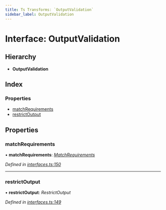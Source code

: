 ```yaml
---
title: Ts Transforms: `OutputValidation`
sidebar_label: OutputValidation
---
```


# Interface: OutputValidation

## Hierarchy

* **OutputValidation**

## Index

### Properties

* [matchRequirements](outputvalidation.md#matchrequirements)
* [restrictOutput](outputvalidation.md#restrictoutput)

## Properties

###  matchRequirements

• **matchRequirements**: *[MatchRequirements](matchrequirements.md)*

*Defined in [interfaces.ts:150](https://github.com/terascope/teraslice/blob/d2d877b60/packages/ts-transforms/src/interfaces.ts#L150)*

___

###  restrictOutput

• **restrictOutput**: *RestrictOutput*

*Defined in [interfaces.ts:149](https://github.com/terascope/teraslice/blob/d2d877b60/packages/ts-transforms/src/interfaces.ts#L149)*
